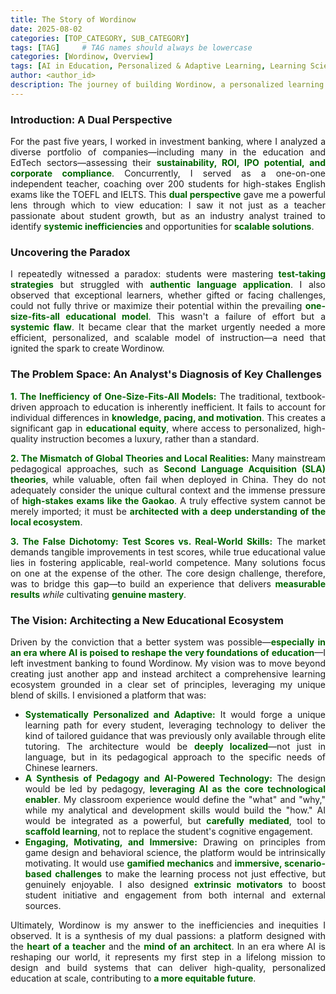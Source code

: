 ```yaml
---
title: The Story of Wordinow
date: 2025-08-02
categories: [TOP_CATEGORY, SUB_CATEGORY]
tags: [TAG]     # TAG names should always be lowercase
categories: [Wordinow, Overview]
tags: [AI in Education, Personalized & Adaptive Learning, Learning Sciences, Generative AI, Gamification, Localized Corpus Construction, EFL Education, Educational Equity, Personalized Learning, Adaptive Learning, Founder Story]
author: <author_id>        
description: The journey of building Wordinow, a personalized learning platform designed to bridge the educational divide and bring quality education to all.
---
```

<div style="text-align: justify;">

<h3>Introduction: A Dual Perspective</h3>

<p>For the past five years, I worked in investment banking, where I analyzed a diverse portfolio of companies—including many in the education and EdTech sectors—assessing their <strong style="color: #006400;">sustainability, ROI, IPO potential, and corporate compliance</strong>. Concurrently, I served as a one-on-one independent teacher, coaching over 200 students for high-stakes English exams like the TOEFL and IELTS. This <strong style="color: #006400;">dual perspective</strong> gave me a powerful lens through which to view education: I saw it not just as a teacher passionate about student growth, but as an industry analyst trained to identify <strong style="color: #006400;">systemic inefficiencies</strong> and opportunities for <strong style="color: #006400;">scalable solutions</strong>.</p>

<h3>Uncovering the Paradox</h3>

<p>I repeatedly witnessed a paradox: students were mastering <strong style="color: #006400;">test-taking strategies</strong> but struggled with <strong style="color: #006400;">authentic language application</strong>. I also observed that exceptional learners, whether gifted or facing challenges, could not fully thrive or maximize their potential within the prevailing <strong style="color: #006400;">one-size-fits-all educational model</strong>. This wasn't a failure of effort but a <strong style="color: #006400;">systemic flaw</strong>. It became clear that the market urgently needed a more efficient, personalized, and scalable model of instruction—a need that ignited the spark to create Wordinow.</p>

<h3>The Problem Space: An Analyst's Diagnosis of Key Challenges</h3>

<p><strong style="color: #006400;">1. The Inefficiency of One-Size-Fits-All Models:</strong> The traditional, textbook-driven approach to education is inherently inefficient. It fails to account for individual differences in <strong style="color: #006400;">knowledge, pacing, and motivation</strong>. This creates a significant gap in <strong style="color: #006400;">educational equity</strong>, where access to personalized, high-quality instruction becomes a luxury, rather than a standard.</p>

<p><strong style="color: #006400;">2. The Mismatch of Global Theories and Local Realities:</strong> Many mainstream pedagogical approaches, such as <strong style="color: #006400;">Second Language Acquisition (SLA) theories</strong>, while valuable, often fail when deployed in China. They do not adequately consider the unique cultural context and the immense pressure of <strong style="color: #006400;">high-stakes exams like the Gaokao</strong>. A truly effective system cannot be merely imported; it must be <strong style="color: #006400;">architected with a deep understanding of the local ecosystem</strong>.</p>

<p><strong style="color: #006400;">3. The False Dichotomy: Test Scores vs. Real-World Skills:</strong> The market demands tangible improvements in test scores, while true educational value lies in fostering applicable, real-world competence. Many solutions focus on one at the expense of the other. The core design challenge, therefore, was to bridge this gap—to build an experience that delivers <strong style="color: #006400;">measurable results</strong> <em>while</em> cultivating <strong style="color: #006400;">genuine mastery</strong>.</p>

<h3>The Vision: Architecting a New Educational Ecosystem</h3>

<p>Driven by the conviction that a better system was possible—<strong style="color: #006400;">especially in an era where AI is poised to reshape the very foundations of education</strong>—I left investment banking to found Wordinow. My vision was to move beyond creating just another app and instead architect a comprehensive learning ecosystem grounded in a clear set of principles, leveraging my unique blend of skills. I envisioned a platform that was:</p>

<ul>
    <li><strong style="color: #006400;">Systematically Personalized and Adaptive:</strong> It would forge a unique learning path for every student, leveraging technology to deliver the kind of tailored guidance that was previously only available through elite tutoring. The architecture would be <strong style="color: #006400;">deeply localized</strong>—not just in language, but in its pedagogical approach to the specific needs of Chinese learners.</li>
    <li><strong style="color: #006400;">A Synthesis of Pedagogy and AI-Powered Technology:</strong> The design would be led by pedagogy, <strong style="color: #006400;">leveraging AI as the core technological enabler</strong>. My classroom experience would define the "what" and "why," while my analytical and development skills would build the "how." AI would be integrated as a powerful, but <strong style="color: #006400;">carefully mediated</strong>, tool to <strong style="color: #006400;">scaffold learning</strong>, not to replace the student's cognitive engagement.</li>
    <li><strong style="color: #006400;">Engaging, Motivating, and Immersive:</strong> Drawing on principles from game design and behavioral science, the platform would be intrinsically motivating. It would use <strong style="color: #006400;">gamified mechanics</strong> and <strong style="color: #006400;">immersive, scenario-based challenges</strong> to make the learning process not just effective, but genuinely enjoyable. I also designed <strong style="color: #006400;">extrinsic motivators</strong> to boost student initiative and engagement from both internal and external sources.</li>
</ul>

<p>Ultimately, Wordinow is my answer to the inefficiencies and inequities I observed. It is a synthesis of my dual passions: a platform designed with the <strong style="color: #006400;">heart of a teacher</strong> and the <strong style="color: #006400;">mind of an architect</strong>. In an era where AI is reshaping our world, it represents my first step in a lifelong mission to design and build systems that can deliver high-quality, personalized education at scale, contributing to <strong style="color: #006400;">a more equitable future</strong>.</p>

</div>







